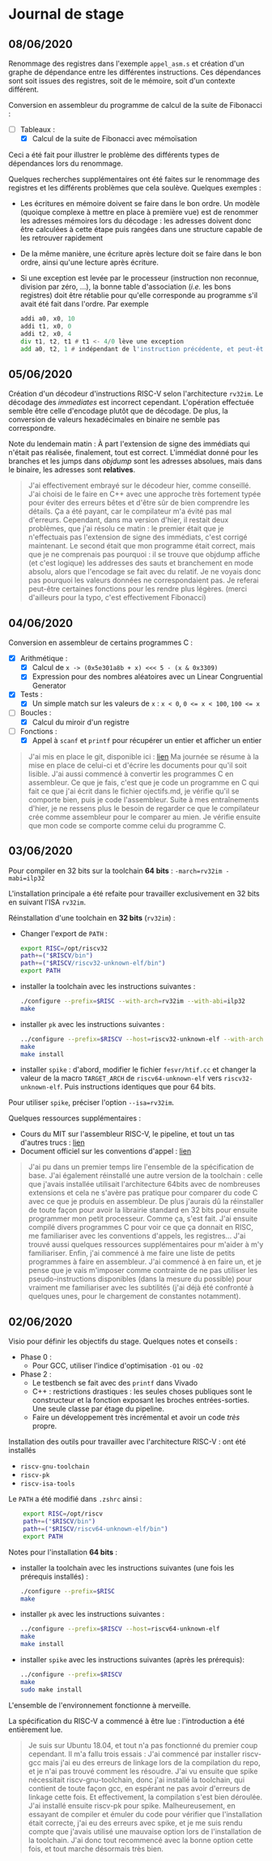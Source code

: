 # Journal de stage

## 08/06/2020

Renommage des registres dans l'exemple `appel_asm.s` et création d'un graphe de dépendance entre les différentes instructions. Ces dépendances sont soit issues des registres, soit de le mémoire, soit d'un contexte différent.

Conversion en assembleur du programme de calcul de la suite de Fibonacci :

- [ ] Tableaux :
  - [x] Calcul de la suite de Fibonacci avec mémoïsation

Ceci a été fait pour illustrer le problème des différents types de dépendances lors du renommage.

Quelques recherches supplémentaires ont été faites sur le renommage des registres et les différents problèmes que cela soulève. Quelques exemples :

- Les écritures en mémoire doivent se faire dans le bon ordre. Un modèle (quoique complexe à mettre en place à première vue) est de renommer les adresses mémoires lors du décodage : les adresses doivent donc être calculées à cette étape puis rangées dans une structure capable de les retrouver rapidement
- De la même manière, une écriture après lecture doit se faire dans le bon ordre, ainsi qu'une lecture après écriture.
- Si une exception est levée par le processeur (instruction non reconnue, division par zéro, ...), la bonne table d'association (*i.e.* les bons registres) doit être rétablie pour qu'elle corresponde au programme s'il avait été fait dans l'ordre. Par exemple

    ```asm
    addi a0, x0, 10
    addi t1, x0, 0
    addi t2, x0, 4
    div t1, t2, t1 # t1 <- 4/0 lève une exception
    add a0, t2, 1 # indépendant de l'instruction précédente, et peut-être calculée avant. Lorsque l'exception est levée, a0 doit être rétabli à sa valeur précédente
    ```

## 05/06/2020

Création d'un décodeur d'instructions RISC-V selon l'architecture `rv32im`.
Le décodage des *immediates* est incorrect cependant. L'opération effectuée semble être celle d'encodage plutôt que de décodage. De plus, la conversion de valeurs hexadécimales en binaire ne semble pas correspondre.

Note du lendemain matin : À part l'extension de signe des immédiats qui n'était pas réalisée, finalement, tout est correct. L'immédiat donné pour les branches et les jumps dans *objdump* sont les adresses absolues, mais dans le binaire, les adresses sont **relatives**.

> J'ai effectivement embrayé sur le décodeur hier, comme conseillé.
> J'ai choisi de le faire en C++ avec une approche très fortement typée pour éviter des erreurs bêtes et d'être sûr de bien comprendre les détails. Ça a été payant, car le compilateur m'a évité pas mal d'erreurs.
> Cependant, dans ma version d'hier, il restait deux problèmes, que j'ai résolu ce matin : le premier était que je n'effectuais pas l'extension de signe des immédiats, c'est corrigé maintenant. Le second était que mon programme était correct, mais que je ne comprenais pas pourquoi : il se trouve que objdump affiche (et c'est logique) les addresses des sauts et branchement en mode absolu, alors que l'encodage se fait avec du relatif. Je ne voyais donc pas pourquoi les valeurs données ne correspondaient pas.
> Je referai peut-être certaines fonctions pour les rendre plus légères.
> (merci d'ailleurs pour la typo, c'est effectivement Fibonacci)

## 04/06/2020

Conversion en assembleur de certains programmes C :

- [x] Arithmétique :
  - [x] Calcul de `x -> (0x5e301a8b + x) <<< 5 - (x & 0x3309)`
  - [x] Expression pour des nombres aléatoires avec un Linear Congruential Generator

- [x] Tests :
  - [x] Un simple match sur les valeurs de `x` : `x < 0`, `0 <= x < 100`, `100 <= x`

- [ ] Boucles :
  - [x] Calcul du miroir d'un registre

- [ ] Fonctions :
  - [x] Appel à `scanf` et `printf` pour récupérer un entier et afficher un entier

> J'ai mis en place le git, disponible ici : [lien](https://github.com/Clematrics/Stage-L3)
> Ma journée se résume à la mise en place de celui-ci et d'écrire les documents pour qu'il soit lisible.
> J'ai aussi commencé à convertir les programmes C en assembleur. Ce que je fais, c'est que je code un programme en C qui fait ce que j'ai écrit dans le fichier ojectifs.md, je vérifie qu'il se comporte bien, puis je code l'assembleur. Suite à mes entraînements d'hier, je ne ressens plus le besoin de regarder ce que le compilateur crée comme assembleur pour le comparer au mien. Je vérifie ensuite que mon code se comporte comme celui du programme C.

## 03/06/2020

Pour compiler en 32 bits sur la toolchain **64 bits** : `-march=rv32im -mabi=ilp32`

L'installation principale a été refaite pour travailler exclusivement en 32 bits en suivant l'ISA `rv32im`.

Réinstallation d'une toolchain en **32 bits** (`rv32im`) :

- Changer l'export de `PATH` :

    ```bash
    export RISC=/opt/riscv32
    path+=("$RISCV/bin")
    path+=("$RISCV/riscv32-unknown-elf/bin")
    export PATH
    ```

- installer la toolchain avec les instructions suivantes :

    ```bash
    ./configure --prefix=$RISC --with-arch=rv32im --with-abi=ilp32
    make
    ```

- installer `pk` avec les instructions suivantes :

    ```bash
    ../configure --prefix=$RISCV --host=riscv32-unknown-elf --with-arch=rv32im
    make
    make install
    ```

- installer `spike` :
d'abord, modifier le fichier `fesvr/htif.cc` et changer la valeur de la macro `TARGET_ARCH` de `riscv64-unknown-elf` vers `riscv32-unknown-elf`. Puis instructions identiques que pour 64 bits.

Pour utiliser `spike`, préciser l'option `--isa=rv32im`.

Quelques ressources supplémentaires :

- Cours du MIT sur l'assembleur RISC-V, le pipeline, et tout un tas d'autres trucs : [lien](https://www.youtube.com/channel/UC1DcxXg6GkAcp2zk2w7U6qQ/videos)
- Document officiel sur les conventions d'appel : [lien](github.com/riscv/riscv-elf-psabi-doc/blob/master/riscv-elf.md)

> J'ai pu dans un premier temps lire l'ensemble de la spécification de base.
> J'ai également réinstallé une autre version de la toolchain : celle que j'avais installée utilisait l'architecture 64bits avec de nombreuses extensions et cela ne s'avère pas pratique pour comparer du code C avec ce que je produis en assembleur. De plus j'aurais dû la réinstaller de toute façon pour avoir la librairie standard en 32 bits pour ensuite programmer mon petit processeur. Comme ça, s'est fait.
> J'ai ensuite compilé divers programmes C pour voir ce que ça donnait en RISC, me familiariser avec les conventions d'appels, les registres... J'ai trouvé aussi quelques ressources supplémentaires pour m'aider à m'y familiariser.
> Enfin, j'ai commencé à me faire une liste de petits programmes à faire en assembleur. J'ai commencé à en faire un, et je pense que je vais m'imposer comme contrainte de ne pas utiliser les pseudo-instructions disponibles (dans la mesure du possible) pour vraiment me familiariser avec les subtilités (j'ai déjà été confronté à quelques unes, pour le chargement de constantes notamment).

## 02/06/2020

Visio pour définir les objectifs du stage.
Quelques notes et conseils :

- Phase 0 :
  - Pour GCC, utiliser l'indice d'optimisation `-O1` ou `-O2`
- Phase 2 :
  - Le testbench se fait avec des `printf` dans Vivado
  - C++ : restrictions drastiques : les seules choses publiques sont le constructeur et la fonction exposant les broches entrées-sorties. Une seule classe par étage du pipeline.
  - Faire un développement très incrémental et avoir un code *très* propre.

Installation des outils pour travailler avec l'architecture RISC-V : ont été installés

- `riscv-gnu-toolchain`
- `riscv-pk`
- `riscv-isa-tools`

Le `PATH` a été modifié dans `.zshrc` ainsi :
```bash
    export RISC=/opt/riscv
    path+=("$RISCV/bin")
    path+=("$RISCV/riscv64-unknown-elf/bin")
    export PATH
```

Notes pour l'installation **64 bits** :

- installer la toolchain avec les instructions suivantes (une fois les prérequis installés) :

  ```bash
  ./configure --prefix=$RISC
  make
  ```

- installer `pk` avec les instructions suivantes :

  ```bash
  ../configure --prefix=$RISCV --host=riscv64-unknown-elf
  make
  make install
  ```

- installer `spike` avec les instructions suivantes (après les prérequis):

  ```bash
  ../configure --prefix=$RISCV
  make
  sudo make install
  ```

L'ensemble de l'environnement fonctionne à merveille.

La spécification du RISC-V a commencé à être lue : l'introduction a été entièrement lue.

> Je suis sur Ubuntu 18.04, et tout n'a pas fonctionné du premier coup cependant. Il m'a fallu trois essais :
> J'ai commencé par installer riscv-gcc mais j'ai eu des erreurs de linkage lors de la compilation du repo, et je n'ai pas trouvé comment les résoudre. J'ai vu ensuite que spike nécessitait riscv-gnu-toolchain, donc j'ai installé la toolchain, qui contient de toute façon gcc, en espérant ne pas avoir d'erreurs de linkage cette fois. Et effectivement, la compilation s'est bien déroulée. J'ai installé ensuite riscv-pk pour spike. Malheureusement, en essayant de compiler et émuler du code pour vérifier que l'installation était correcte, j'ai eu des erreurs avec spike, et je me suis rendu compte que j'avais utilisé une mauvaise option lors de l'installation de la toolchain. J'ai donc tout recommencé avec la bonne option cette fois, et tout marche désormais très bien.
